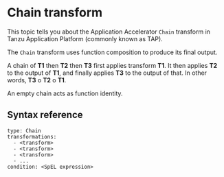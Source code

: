 # Chain transform

This topic tells you about the Application Accelerator `Chain` transform in Tanzu Application Platform (commonly known as TAP).

The `Chain` transform uses function composition to produce its final output.

A chain of **T1** then **T2** then **T3** first applies transform **T1**.
It then applies **T2** to the output of **T1**, and finally applies **T3** to
the output of that.  In other words, **T3** o **T2** o **T1**.

An empty chain acts as function identity.

## <a id="syntax-reference"></a>Syntax reference

```
type: Chain
transformations:
  - <transform>
  - <transform>
  - <transform>
  - ...
condition: <SpEL expression>
```
